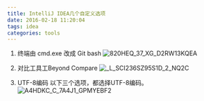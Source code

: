```yaml
---
title: IntelliJ IDEA几个自定义选项
date: 2016-02-18 11:20:04
tags: idea
categories: tools
---
```

1.  终端由 cmd.exe 改成 Git bash
![820HEQ_37_XG_D2RW13KQEA](http://img2.tbcdn.cn/L1/461/1/f4d4286e60c9a8ed7a4c37d1d8db39cbe0bd6ad1)


2.  对比工具工Beyond Compare
![_L_SCI236SZ95S1D_2_NQ2C](http://img2.tbcdn.cn/L1/461/1/60e16c2d70d8b04e9dce564755e782318472c83e)

3. UTF-8编码
以下三个选项，都选择UTF-8编码。
 ![A4HDKC_C_7A4J1_GPMYEBF2](http://img2.tbcdn.cn/L1/461/1/95e2ba9fc5513093c2f4c979a260d2fba563ebf2)
